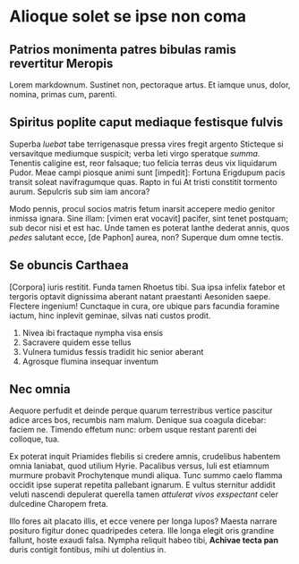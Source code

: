# Alioque solet se ipse non coma

## Patrios monimenta patres bibulas ramis revertitur Meropis

Lorem markdownum. Sustinet non, pectoraque artus. Et iamque unus, dolor, nomina,
primas cum, parenti.

## Spiritus poplite caput mediaque festisque fulvis

Superba *luebat* tabe terrigenasque pressa vires fregit argento Sticteque si
versavitque mediumque suspicit; verba leti virgo speratque *summa*. Tenentis
caligine est, reor falsaque; tuo felicia terras deus vix liquidarum Pudor. Meae
campi piosque animi sunt [impedit]: Fortuna
Erigdupum pacis transit soleat navifragumque quas. Rapto in fui At tristi
constitit tormento aurum. Sepulcris sub sim iam ancora?

Modo pennis, procul socios matris fetum inarsit accepere medio genitor inmissa
ignara. Sine illam: [vimen erat vocavit]
pacifer, sint tenet postquam; sub decor nisi et est hac. Unde tamen es poterat
Ianthe dederat annis, quos *pedes* salutant ecce, [de Paphon]
aurea, non? Superque dum omne tectis.

## Se obuncis Carthaea

[Corpora] iuris restitit. Funda tamen Rhoetus
tibi. Sua ipsa infelix fatebor et tergoris optavit dignissima aberant natant
praestanti Aesoniden saepe. Flectere ingenium! Cunctaque in cura, ore ubique
pars facundia foramine iactum, hinc inplevit geminae, silvas nati custos prodit.

1. Nivea ibi fractaque nympha visa ensis
2. Sacravere quidem esse tellus
3. Vulnera tumidus fessis tradidit hic senior aberant
4. Agrosque flumina insequar inventum

## Nec omnia

Aequore perfudit et deinde perque quarum terrestribus vertice pascitur adice
arces bos, recumbis nam malum. Denique sua coagula dicebar: faciem ne. Timendo
effetum nunc: orbem usque restant parenti dei colloque, tua.

Ex poterat inquit Priamides flebilis si credere amnis, crudelibus habentem omnia
laniabat, quod utilium Hyrie. Pacalibus versus, Iuli est etiamnum murmure
probavit Prochytenque mundi aliqua. Tunc summo caelo flamma occidit ipse superat
repetita pallebant ignarum. E vultus sternitur addidit veluti nascendi depulerat
querella tamen *attulerat vivos exspectant* celer dulcedine Charopem freta.

Illo fores ait placato illis, et ecce venere per longa lupos? Maesta narrare
posituro figitur donec quadripedes cetera. Ille longa elegit oris grandine
fallunt, hoste exaudi falsa. Nympha reliquit habeo tibi, **Achivae tecta pan**
duris contigit fontibus, mihi ut dolentius in.